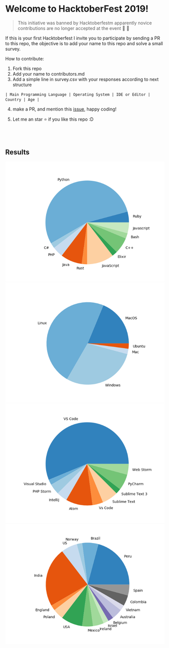 # Welcome to HacktoberFest 2019!

> This initiative was banned by Hacktoberfestm apparently novice contributions are no longer accepted at the event  :cop: :bow:

If this is your first Hacktoberfest I invite you to participate by sending a PR to this repo, the objective is to add your name to this repo and solve a small survey.

How to contribute:

1. Fork this repo
2. Add your name to contributors.md
3. Add a simple line in survey.csv with your responses according to next structure

```
| Main Programming Language | Operating System | IDE or Editor | Country | Age | 
```

4. make a PR, and mention this [issue](https://github.com/joelibaceta/hacktoberfest-2019/issues/2),  happy coding!

5. Let me an star :star: if you like this repo :D


<br/><br/>

## Results

![Languages](/output/pie_06.png?random=1)
![Languages](/output/pie_16.png?random=1)
![Languages](/output/pie_26.png?random=1)
![Languages](/output/pie_36.png?random=1)
